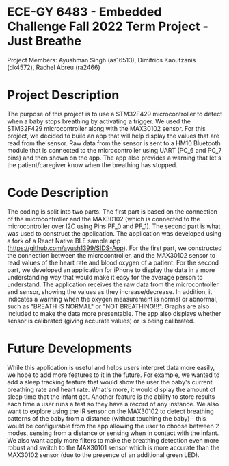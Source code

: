 # ECE-GY 6483 - Embedded Challenge Fall 2022 Term Project - Just Breathe

Project Members: Ayushman Singh (as16513), Dimitrios Kaoutzanis (dk4572), Rachel Abreu (ra2466)

# Project Description
The purpose of this project is to use a STM32F429 microcontroller to detect when a baby stops breathing by activating a trigger. We used the STM32F429 microcontroller along with the MAX30102 sensor. For this project, we decided to build an app that will help display the values that are read from the sensor. Raw data from the sensor is sent to a HM10 Bluetooth module that is connected to the microcontroller using UART (PC_6 and PC_7 pins) and then shown on the app. The app also provides a warning that let's the patient/caregiver know when the breathing has stopped.

# Code Description
The coding is split into two parts. The first part is based on the connection of the microcontroller and the MAX30102 (which is connected to the microcontroller over I2C using Pins PF_0 and PF_1). The second part is what was used to construct the application. The application was developed using a fork of a React Native BLE sample app (https://github.com/ayush1399/SIDS-App). For the first part, we constructed the connection between the microcontroller, and the MAX30102 sensor to read values of the heart rate and blood oxygen of a patient. For the second part, we developed an application for iPhone to display the data in a more understanding way that would make it easy for the average person to understand. The application receives the raw data from the microcontroller and sensor, showing the values as they increase/decrease. In addition, it indicates a warning when the oxygen measurement is normal or abnormal, such as "BREATH IS NORMAL" or "NOT BREATHING!!!". Graphs are also included to make the data more presentable. The app also displays whether sensor is calibrated (giving accurate values) or is being calibrated.
 
# Future Developments
While this application is useful and helps users interpret data more easily, we hope to add more features to it in the future. For example, we wanted to add a sleep tracking feature that would show the user the baby's current breathing rate and heart rate. What's more, it would display the amount of sleep time that the infant got. Another feature is the ability to store results each time a user runs a test so they have a record of any instance.
We also want to explore using the IR sensor on the MAX30102 to detect breathing patterns of the baby from a distance (without touching the baby) - this would be configurable from the app allowing the user to choose between 2 modes, sensing from a distance or sensing when in contact with the infant.
We also want apply more filters to make the breathing detection even more robust and switch to the MAX30101 sensor which is more accurate than the MAX30102 sensor (due to the presence of an additional green LED).
